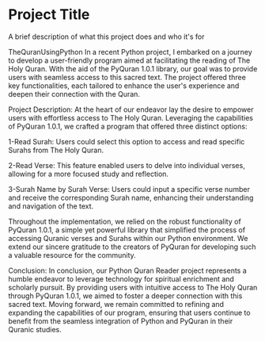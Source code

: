 # Project Title

A brief description of what this project does and who it's for

TheQuranUsingPython
In a recent Python project, I embarked on a journey to develop a user-friendly program aimed at facilitating the reading of The Holy Quran. With the aid of the PyQuran 1.0.1 library, our goal was to provide users with seamless access to this sacred text. The project offered three key functionalities, each tailored to enhance the user's experience and deepen their connection with the Quran.

Project Description:
At the heart of our endeavor lay the desire to empower users with effortless access to The Holy Quran. Leveraging the capabilities of PyQuran 1.0.1, we crafted a program that offered three distinct options:

1-Read Surah: Users could select this option to access and read specific Surahs from The Holy Quran.

2-Read Verse: This feature enabled users to delve into individual verses, allowing for a more focused study and reflection.

3-Surah Name by Surah Verse: Users could input a specific verse number and receive the corresponding Surah name, enhancing their understanding and navigation of the text.

Throughout the implementation, we relied on the robust functionality of PyQuran 1.0.1, a simple yet powerful library that simplified the process of accessing Quranic verses and Surahs within our Python environment. We extend our sincere gratitude to the creators of PyQuran for developing such a valuable resource for the community.

Conclusion:
In conclusion, our Python Quran Reader project represents a humble endeavor to leverage technology for spiritual enrichment and scholarly pursuit. By providing users with intuitive access to The Holy Quran through PyQuran 1.0.1, we aimed to foster a deeper connection with this sacred text. Moving forward, we remain committed to refining and expanding the capabilities of our program, ensuring that users continue to benefit from the seamless integration of Python and PyQuran in their Quranic studies.







